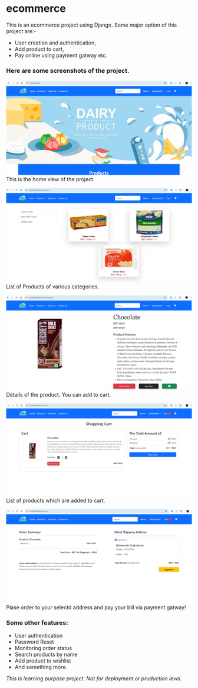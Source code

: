 # ecommerce
This is an ecommerce project using Django. Some major option of this project are:-
- User creation and authentication, 
- Add product to cart, 
- Pay online using payment gatway etc.

### Here are some screenshots of the project.
![screenshot](home.png)
This is the home view of the project.

![screenshot](products.png)
List of Products of various categories.

![screenshot](product_detail.png)
Details of the product. You can add to cart.

![screenshot](cart.png)
List of products which are added to cart. 

![screenshot](place_order.png)
Plase order to your selectd address and pay your bill via payment gatway!

### Some other features:
* User authentication
* Password Reset
* Monitoring order status
* Search products by name
* Add product to wishlist
* And something more.

*This is learning purpose project. Not for deployment or pruduction level.*